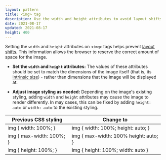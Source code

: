 ```yaml
---
layout: pattern
title: <img> tag
description: Use the width and height attributes to avoid layout shifts
date: 2021-08-17
updated: 2021-08-17
height: 400
---
```


Setting the `width` and `height` attributes on `<img>` tags helps prevent
[layout shifts](https://web.dev/debug-layout-shifts/). This information
allows the browser to reserve the correct amount of space for the image.

* **Set the `width` and `height` attributes:** The values of these attributes should
  be set to match the dimensions of the image itself (that is, its [intrinsic
  size](https://developer.mozilla.org/en-US/docs/Glossary/Intrinsic_Size)) -
  rather than dimensions that the image will be displayed at.

* **Adjust image styling as needed:** Depending on the image's existing styling,
  adding `width` and `height` attributes may cause the image to render
  differently. In may cases, this can be fixed by adding `height: auto` or
  `width: auto` to the existing styling.

| Previous CSS styling | Change to |
|------------------------|-----|
| img { width: 100%; } | img { width: 100%; height: auto; }|
| img { max-width: 100%; } | img { max-width: 100% height: auto; }|
| img { height: 100%; } | img { height: 100%; width: auto }|